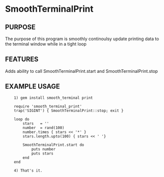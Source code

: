 SmoothTerminalPrint
===========

PURPOSE
-------
The purpose of this program is smoothly continoulsy update printing data to the terminal window while in a tight loop

FEATURES
--------
Adds ability to call SmoothTerminalPrint.start and SmoothTerminalPrint.stop

EXAMPLE USAGE
-------------
        1) gem install smooth_terminal print

        require 'smooth_terminal_print'
        trap('SIGINT') { SmoothTerminalPrint::stop; exit }

        loop do
            stars   = ''
            number  = rand(100)
            number.times { stars << '*' }
            stars.length.upto(100) { stars << ' '}
            
            SmoothTerminalPrint.start do
                puts number
                puts stars
            end
        end

        4) That's it.